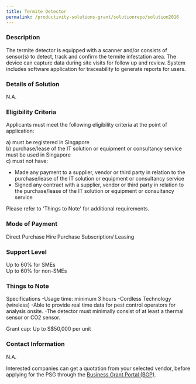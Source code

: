 ```yaml
---
title: Termite Detector
permalink: /productivity-solutions-grant/solutionrepo/solution2016
---
```


### Description

The termite detector is equipped with a scanner and/or consists of sensor(s) to detect, track and confirm the termite infestation area. The device can capture data during site visits for follow up and review. System includes software application for traceability to generate reports for users.

### Details of Solution

N.A.

### Eligibility Criteria

Applicants must meet the following eligibility criteria at the point of application:

a) must be registered in Singapore <br>
b) purchase/lease of the IT solution or equipment or consultancy service must be used in Singapore <br>
c) must not have:
- Made any payment to a supplier, vendor or third party in relation to the purchase/lease of the IT solution or equipment or consultancy service
- Signed any contract with a supplier, vendor or third party in relation to the purchase/lease of the IT solution or equipment or consultancy service

Please refer to 'Things to Note' for additional requirements.

### Mode of Payment
Direct Purchase
Hire Purchase
Subscription/ Leasing 

### Support Level
Up to 60% for SMEs <br>
Up to 60% for non-SMEs

### Things to Note
Specifications
-Usage time: minimum 3 hours
-Cordless Technology (wireless) 
-Able to provide real time data for pest control operators for analysis onsite.
-The detector must minimally consist of at least a thermal sensor or CO2 sensor.

Grant cap: Up to S$50,000 per unit

### Contact Information
N.A.

Interested companies can get a quotation from your selected vendor, before applying for the PSG through the <a target='_blank' href='https://www.businessgrants.gov.sg/'>Business Grant Portal (BGP)</a>.

